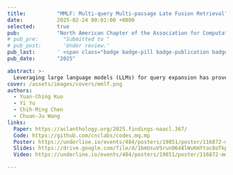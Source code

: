 ```yaml
---
title:          "MMLF: Multi-query Multi-passage Late Fusion Retrieval"
date:           2025-02-24 00:01:00 +0800
selected:       true
pub:            "North American Chapter of the Association for Computational Linguistics (NAACL)"
# pub_pre:        "Submitted to "
# pub_post:       'Under review.'
pub_last:       ' <span class="badge badge-pill badge-publication badge-success">Conference</span>'
pub_date:       "2025"

abstract: >-
  Leveraging large language models (LLMs) for query expansion has proven highly effective across diverse tasks and languages. Yet, challenges remain in optimizing query formatting and prompting, often with less focus on handling retrieval results. In this paper, we introduce Multi-query Multi-passage Late Fusion (MMLF), a straightforward yet potent pipeline that generates sub-queries, expands them into pseudo-documents, retrieves them individually, and aggregates results using reciprocal rank fusion. Our experiments demonstrate that MMLF exhibits superior performance across five BEIR benchmark datasets, achieving an average improvement of 4% and a maximum gain of up to 8% in both Recall@1k and nDCG@10 compared to state of the art across BEIR information retrieval datasets.
cover: /assets/images/covers/mmlf.png
authors:
  - Yuan-Ching Kuo
  - Yi Yu
  - Chih-Ming Chen
  - Chuan-Ju Wang
links:
  Paper: https://aclanthology.org/2025.findings-naacl.367/
  Code: https://github.com/cnclabs/codes.mq.mp
  Poster: https://underline.io/events/484/posters/19851/poster/116872-mmlf-multi-query-multi-passage-late-fusion-retrieval?tab=Poster
  Slides: https://drive.google.com/file/d/1bmUsuV5run0648lWvKmYtoc8oTkpDZBh/view?usp=sharing
  Video: https://underline.io/events/484/posters/19851/poster/116872-mmlf-multi-query-multi-passage-late-fusion-retrieval?tab=Video

---
```



